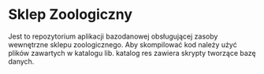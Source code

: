 # Sklep Zoologiczny
Jest to repozytorium aplikacji bazodanowej obsługującej zasoby wewnętrzne sklepu zoologicznego. Aby skompilować kod należy użyć plików zawartych w katalogu lib. katalog res zawiera skrypty tworzące bazę danych.

